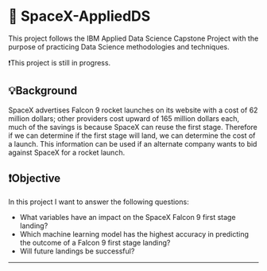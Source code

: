 # 🚀 SpaceX-AppliedDS
This project follows the IBM Applied Data Science Capstone Project with the purpose of practicing Data Science methodologies and techniques. 

❗This project is still in progress.

## 💡Background
SpaceX advertises Falcon 9 rocket launches on its website with a cost of 62 million dollars; other providers cost upward of 165 million dollars each, much of the savings is because SpaceX can reuse the first stage. Therefore if we can determine if the first stage will land, we can determine the cost of a launch. This information can be used if an alternate company wants to bid against SpaceX for a rocket launch.

## ❗Objective 

In this project I want to answer the following questions:
- What variables have an impact on the SpaceX Falcon 9 first stage landing?
- Which machine learning model has the highest accuracy in predicting the outcome of a Falcon 9 first stage landing?
- Will future landings be successful?

***



